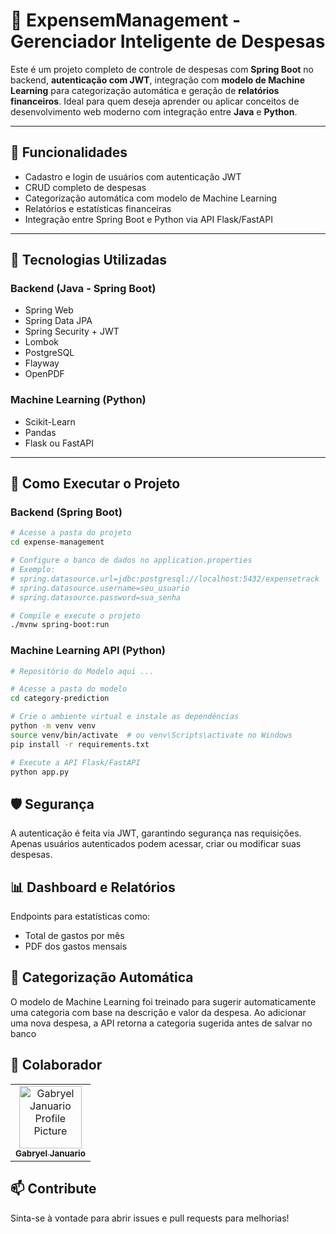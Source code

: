 # 💸 ExpensemManagement - Gerenciador Inteligente de Despesas

Este é um projeto completo de controle de despesas com **Spring Boot** no backend, **autenticação com JWT**, integração com **modelo de Machine Learning** para categorização automática e geração de **relatórios financeiros**. Ideal para quem deseja aprender ou aplicar conceitos de desenvolvimento web moderno com integração entre **Java** e **Python**.

---

## 🚀 Funcionalidades

- Cadastro e login de usuários com autenticação JWT
- CRUD completo de despesas
- Categorização automática com modelo de Machine Learning
- Relatórios e estatísticas financeiras
- Integração entre Spring Boot e Python via API Flask/FastAPI

---

## 🧠 Tecnologias Utilizadas

### **Backend (Java - Spring Boot)**
- Spring Web
- Spring Data JPA
- Spring Security + JWT
- Lombok
- PostgreSQL
- Flayway
- OpenPDF


### **Machine Learning (Python)**
- Scikit-Learn
- Pandas
- Flask ou FastAPI

---

## 🧪 Como Executar o Projeto

### Backend (Spring Boot)

```bash
# Acesse a pasta do projeto
cd expense-management

# Configure o banco de dados no application.properties
# Exemplo:
# spring.datasource.url=jdbc:postgresql://localhost:5432/expensetrack
# spring.datasource.username=seu_usuario
# spring.datasource.password=sua_senha

# Compile e execute o projeto
./mvnw spring-boot:run
````


### Machine Learning API (Python)

```bash
# Repositório do Modelo aqui ...

# Acesse a pasta do modelo
cd category-prediction

# Crie o ambiente virtual e instale as dependências
python -m venv venv
source venv/bin/activate  # ou venv\Scripts\activate no Windows
pip install -r requirements.txt

# Execute a API Flask/FastAPI
python app.py
```

## 🛡️ Segurança
A autenticação é feita via JWT, garantindo segurança nas requisições. Apenas usuários autenticados podem acessar, criar ou modificar suas despesas.

## 📊 Dashboard e Relatórios
Endpoints para estatísticas como:

- Total de gastos por mês
- PDF dos gastos mensais

## 🤖 Categorização Automática
O modelo de Machine Learning foi treinado para sugerir automaticamente uma categoria com base na descrição e valor da despesa. Ao adicionar uma nova despesa, a API retorna a categoria sugerida antes de salvar no banco

<h2 id="colab">🤝 Colaborador</h2>

<table>
  <tr>
    <td align="center">
      <a href="#">
        <img src="https://avatars.githubusercontent.com/u/161720296?s=96&v=4" width="100px;" alt="Gabryel Januario Profile Picture"/><br>
        <sub>
          <b>Gabryel Januario</b>
        </sub>
      </a>
    </td>
  </tr>
</table>

<h2 id="contribute">📫 Contribute</h2>

Sinta-se à vontade para abrir issues e pull requests para melhorias!
